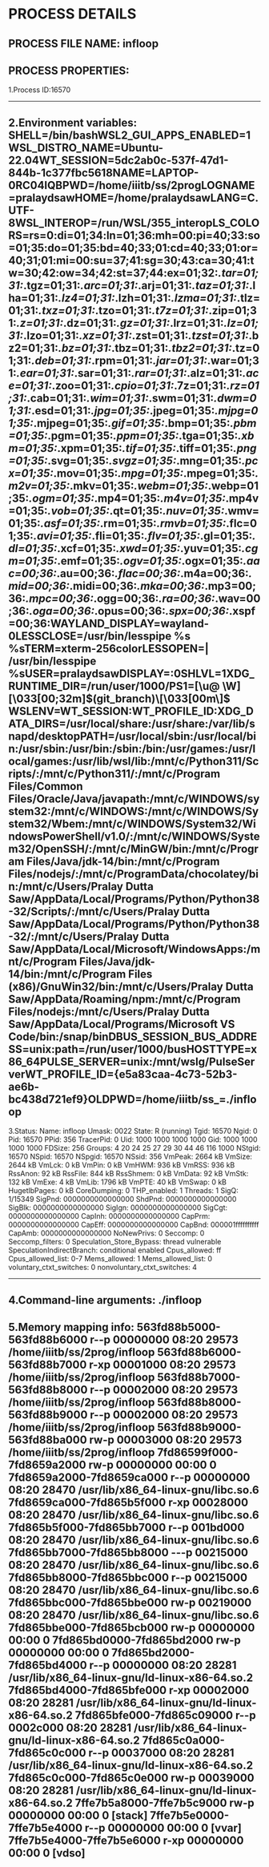 # PROCESS DETAILS

## PROCESS FILE NAME: infloop

## PROCESS PROPERTIES:
1.Process ID:16570

---------------------------------------------------------------------- 
2.Environment variables:
SHELL=/bin/bashWSL2_GUI_APPS_ENABLED=1WSL_DISTRO_NAME=Ubuntu-22.04WT_SESSION=5dc2ab0c-537f-47d1-844b-1c377fbc5618NAME=LAPTOP-0RC04IQBPWD=/home/iiitb/ss/2progLOGNAME=pralaydsawHOME=/home/pralaydsawLANG=C.UTF-8WSL_INTEROP=/run/WSL/355_interopLS_COLORS=rs=0:di=01;34:ln=01;36:mh=00:pi=40;33:so=01;35:do=01;35:bd=40;33;01:cd=40;33;01:or=40;31;01:mi=00:su=37;41:sg=30;43:ca=30;41:tw=30;42:ow=34;42:st=37;44:ex=01;32:*.tar=01;31:*.tgz=01;31:*.arc=01;31:*.arj=01;31:*.taz=01;31:*.lha=01;31:*.lz4=01;31:*.lzh=01;31:*.lzma=01;31:*.tlz=01;31:*.txz=01;31:*.tzo=01;31:*.t7z=01;31:*.zip=01;31:*.z=01;31:*.dz=01;31:*.gz=01;31:*.lrz=01;31:*.lz=01;31:*.lzo=01;31:*.xz=01;31:*.zst=01;31:*.tzst=01;31:*.bz2=01;31:*.bz=01;31:*.tbz=01;31:*.tbz2=01;31:*.tz=01;31:*.deb=01;31:*.rpm=01;31:*.jar=01;31:*.war=01;31:*.ear=01;31:*.sar=01;31:*.rar=01;31:*.alz=01;31:*.ace=01;31:*.zoo=01;31:*.cpio=01;31:*.7z=01;31:*.rz=01;31:*.cab=01;31:*.wim=01;31:*.swm=01;31:*.dwm=01;31:*.esd=01;31:*.jpg=01;35:*.jpeg=01;35:*.mjpg=01;35:*.mjpeg=01;35:*.gif=01;35:*.bmp=01;35:*.pbm=01;35:*.pgm=01;35:*.ppm=01;35:*.tga=01;35:*.xbm=01;35:*.xpm=01;35:*.tif=01;35:*.tiff=01;35:*.png=01;35:*.svg=01;35:*.svgz=01;35:*.mng=01;35:*.pcx=01;35:*.mov=01;35:*.mpg=01;35:*.mpeg=01;35:*.m2v=01;35:*.mkv=01;35:*.webm=01;35:*.webp=01;35:*.ogm=01;35:*.mp4=01;35:*.m4v=01;35:*.mp4v=01;35:*.vob=01;35:*.qt=01;35:*.nuv=01;35:*.wmv=01;35:*.asf=01;35:*.rm=01;35:*.rmvb=01;35:*.flc=01;35:*.avi=01;35:*.fli=01;35:*.flv=01;35:*.gl=01;35:*.dl=01;35:*.xcf=01;35:*.xwd=01;35:*.yuv=01;35:*.cgm=01;35:*.emf=01;35:*.ogv=01;35:*.ogx=01;35:*.aac=00;36:*.au=00;36:*.flac=00;36:*.m4a=00;36:*.mid=00;36:*.midi=00;36:*.mka=00;36:*.mp3=00;36:*.mpc=00;36:*.ogg=00;36:*.ra=00;36:*.wav=00;36:*.oga=00;36:*.opus=00;36:*.spx=00;36:*.xspf=00;36:WAYLAND_DISPLAY=wayland-0LESSCLOSE=/usr/bin/lesspipe %s %sTERM=xterm-256colorLESSOPEN=| /usr/bin/lesspipe %sUSER=pralaydsawDISPLAY=:0SHLVL=1XDG_RUNTIME_DIR=/run/user/1000/PS1=[\u@ \W]\[\033[00;32m\]$(git_branch)\[\033[00m\]$ WSLENV=WT_SESSION:WT_PROFILE_ID:XDG_DATA_DIRS=/usr/local/share:/usr/share:/var/lib/snapd/desktopPATH=/usr/local/sbin:/usr/local/bin:/usr/sbin:/usr/bin:/sbin:/bin:/usr/games:/usr/local/games:/usr/lib/wsl/lib:/mnt/c/Python311/Scripts/:/mnt/c/Python311/:/mnt/c/Program Files/Common Files/Oracle/Java/javapath:/mnt/c/WINDOWS/system32:/mnt/c/WINDOWS:/mnt/c/WINDOWS/System32/Wbem:/mnt/c/WINDOWS/System32/WindowsPowerShell/v1.0/:/mnt/c/WINDOWS/System32/OpenSSH/:/mnt/c/MinGW/bin:/mnt/c/Program Files/Java/jdk-14/bin:/mnt/c/Program Files/nodejs/:/mnt/c/ProgramData/chocolatey/bin:/mnt/c/Users/Pralay Dutta Saw/AppData/Local/Programs/Python/Python38-32/Scripts/:/mnt/c/Users/Pralay Dutta Saw/AppData/Local/Programs/Python/Python38-32/:/mnt/c/Users/Pralay Dutta Saw/AppData/Local/Microsoft/WindowsApps:/mnt/c/Program Files/Java/jdk-14/bin:/mnt/c/Program Files (x86)/GnuWin32/bin:/mnt/c/Users/Pralay Dutta Saw/AppData/Roaming/npm:/mnt/c/Program Files/nodejs:/mnt/c/Users/Pralay Dutta Saw/AppData/Local/Programs/Microsoft VS Code/bin:/snap/binDBUS_SESSION_BUS_ADDRESS=unix:path=/run/user/1000/busHOSTTYPE=x86_64PULSE_SERVER=unix:/mnt/wslg/PulseServerWT_PROFILE_ID={e5a83caa-4c73-52b3-ae6b-bc438d721ef9}OLDPWD=/home/iiitb/ss_=./infloop
----------------------------------------------------------------------
3.Status:
Name:   infloop
Umask:  0022
State:  R (running)
Tgid:   16570
Ngid:   0
Pid:    16570
PPid:   356
TracerPid:      0
Uid:    1000    1000    1000    1000
Gid:    1000    1000    1000    1000
FDSize: 256
Groups: 4 20 24 25 27 29 30 44 46 116 1000
NStgid: 16570
NSpid:  16570
NSpgid: 16570
NSsid:  356
VmPeak:     2664 kB
VmSize:     2644 kB
VmLck:         0 kB
VmPin:         0 kB
VmHWM:       936 kB
VmRSS:       936 kB
RssAnon:              92 kB
RssFile:             844 kB
RssShmem:              0 kB
VmData:       92 kB
VmStk:       132 kB
VmExe:         4 kB
VmLib:      1796 kB
VmPTE:        40 kB
VmSwap:        0 kB
HugetlbPages:          0 kB
CoreDumping:    0
THP_enabled:    1
Threads:        1
SigQ:   1/15349
SigPnd: 0000000000000000
ShdPnd: 0000000000000000
SigBlk: 0000000000000000
SigIgn: 0000000000000000
SigCgt: 0000000000000000
CapInh: 0000000000000000
CapPrm: 0000000000000000
CapEff: 0000000000000000
CapBnd: 000001ffffffffff
CapAmb: 0000000000000000
NoNewPrivs:     0
Seccomp:        0
Seccomp_filters:        0
Speculation_Store_Bypass:       thread vulnerable
SpeculationIndirectBranch:      conditional enabled
Cpus_allowed:   ff
Cpus_allowed_list:      0-7
Mems_allowed:   1
Mems_allowed_list:      0
voluntary_ctxt_switches:        0
nonvoluntary_ctxt_switches:     4

------------------------------------------------------------------------------------------------------------------
4.Command-line arguments:
./infloop
------------------------------------------------------------------------------------------------------------------
5.Memory mapping info:
563fd88b5000-563fd88b6000 r--p 00000000 08:20 29573                      /home/iiitb/ss/2prog/infloop
563fd88b6000-563fd88b7000 r-xp 00001000 08:20 29573                      /home/iiitb/ss/2prog/infloop
563fd88b7000-563fd88b8000 r--p 00002000 08:20 29573                      /home/iiitb/ss/2prog/infloop
563fd88b8000-563fd88b9000 r--p 00002000 08:20 29573                      /home/iiitb/ss/2prog/infloop
563fd88b9000-563fd88ba000 rw-p 00003000 08:20 29573                      /home/iiitb/ss/2prog/infloop
7fd86599f000-7fd8659a2000 rw-p 00000000 00:00 0
7fd8659a2000-7fd8659ca000 r--p 00000000 08:20 28470                      /usr/lib/x86_64-linux-gnu/libc.so.6
7fd8659ca000-7fd865b5f000 r-xp 00028000 08:20 28470                      /usr/lib/x86_64-linux-gnu/libc.so.6
7fd865b5f000-7fd865bb7000 r--p 001bd000 08:20 28470                      /usr/lib/x86_64-linux-gnu/libc.so.6
7fd865bb7000-7fd865bb8000 ---p 00215000 08:20 28470                      /usr/lib/x86_64-linux-gnu/libc.so.6
7fd865bb8000-7fd865bbc000 r--p 00215000 08:20 28470                      /usr/lib/x86_64-linux-gnu/libc.so.6
7fd865bbc000-7fd865bbe000 rw-p 00219000 08:20 28470                      /usr/lib/x86_64-linux-gnu/libc.so.6
7fd865bbe000-7fd865bcb000 rw-p 00000000 00:00 0
7fd865bd0000-7fd865bd2000 rw-p 00000000 00:00 0
7fd865bd2000-7fd865bd4000 r--p 00000000 08:20 28281                      /usr/lib/x86_64-linux-gnu/ld-linux-x86-64.so.2
7fd865bd4000-7fd865bfe000 r-xp 00002000 08:20 28281                      /usr/lib/x86_64-linux-gnu/ld-linux-x86-64.so.2
7fd865bfe000-7fd865c09000 r--p 0002c000 08:20 28281                      /usr/lib/x86_64-linux-gnu/ld-linux-x86-64.so.2
7fd865c0a000-7fd865c0c000 r--p 00037000 08:20 28281                      /usr/lib/x86_64-linux-gnu/ld-linux-x86-64.so.2
7fd865c0c000-7fd865c0e000 rw-p 00039000 08:20 28281                      /usr/lib/x86_64-linux-gnu/ld-linux-x86-64.so.2
7ffe7b5a8000-7ffe7b5c9000 rw-p 00000000 00:00 0                          [stack]
7ffe7b5e0000-7ffe7b5e4000 r--p 00000000 00:00 0                          [vvar]
7ffe7b5e4000-7ffe7b5e6000 r-xp 00000000 00:00 0                          [vdso]
----------------------------------------------------------------------------------------------------------------------
